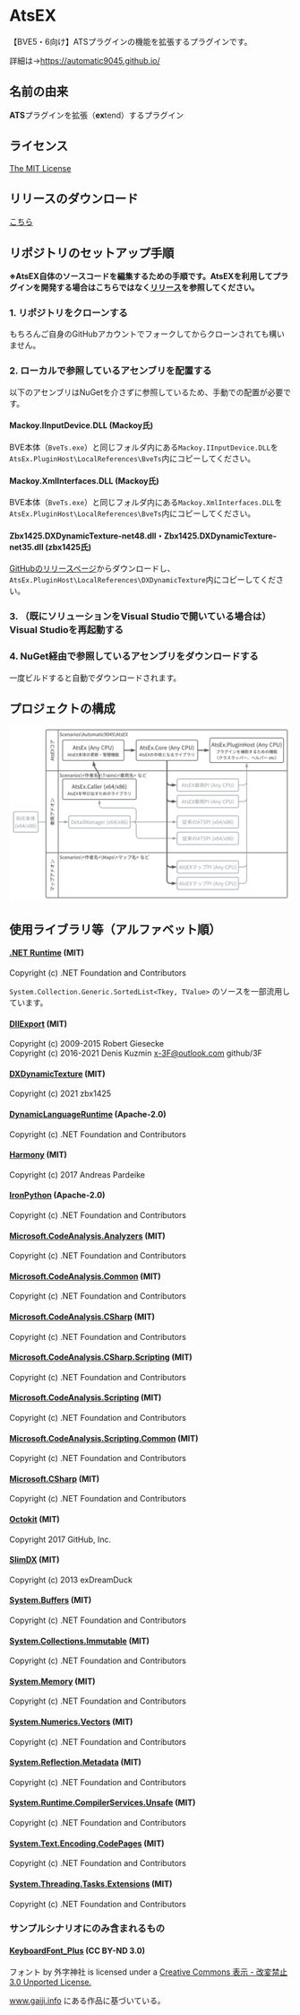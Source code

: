 # AtsEX
【BVE5・6向け】ATSプラグインの機能を拡張するプラグインです。

詳細は→https://automatic9045.github.io/

## 名前の由来
**ATS**プラグインを拡張（**ex**tend）するプラグイン

## ライセンス
[The MIT License](LICENSE)

## リリースのダウンロード

[こちら](https://github.com/automatic9045/AtsEX/releases)

## リポジトリのセットアップ手順

**※AtsEX自体のソースコードを編集するための手順です。AtsEXを利用してプラグインを開発する場合はこちらではなく[リリース](https://github.com/automatic9045/AtsEX/releases)を参照してください。**

### 1. リポジトリをクローンする

もちろんご自身のGitHubアカウントでフォークしてからクローンされても構いません。

### 2. ローカルで参照しているアセンブリを配置する

以下のアセンブリはNuGetを介さずに参照しているため、手動での配置が必要です。

#### Mackoy.IInputDevice.DLL (Mackoy氏)

BVE本体（`BveTs.exe`）と同じフォルダ内にある`Mackoy.IInputDevice.DLL`を`AtsEx.PluginHost\LocalReferences\BveTs`内にコピーしてください。

#### Mackoy.XmlInterfaces.DLL (Mackoy氏)

BVE本体（`BveTs.exe`）と同じフォルダ内にある`Mackoy.XmlInterfaces.DLL`を`AtsEx.PluginHost\LocalReferences\BveTs`内にコピーしてください。

#### Zbx1425.DXDynamicTexture-net48.dll・Zbx1425.DXDynamicTexture-net35.dll (zbx1425氏)

[GitHubのリリースページ](https://github.com/zbx1425/DXDynamicTexture/releases)からダウンロードし、`AtsEx.PluginHost\LocalReferences\DXDynamicTexture`内にコピーしてください。

### 3. （既にソリューションをVisual Studioで開いている場合は）Visual Studioを再起動する

### 4. NuGet経由で参照しているアセンブリをダウンロードする

一度ビルドすると自動でダウンロードされます。

## プロジェクトの構成

![Projects](Projects.svg)

## 使用ライブラリ等（アルファベット順）
#### [.NET Runtime](https://github.com/dotnet/runtime) (MIT)

Copyright (c) .NET Foundation and Contributors

`System.Collection.Generic.SortedList<Tkey, TValue>` のソースを一部流用しています。

#### [DllExport](https://github.com/3F/DllExport) (MIT)

Copyright (c) 2009-2015  Robert Giesecke  
Copyright (c) 2016-2021  Denis Kuzmin <x-3F@outlook.com> github/3F

#### [DXDynamicTexture](https://github.com/zbx1425/DXDynamicTexture) (MIT)

Copyright (c) 2021 zbx1425

#### [DynamicLanguageRuntime](https://github.com/IronLanguages/dlr) (Apache-2.0)

Copyright (c) .NET Foundation and Contributors

#### [Harmony](https://github.com/pardeike/Harmony) (MIT)

Copyright (c) 2017  Andreas Pardeike

#### [IronPython](https://ironpython.net/) (Apache-2.0)

Copyright (c) .NET Foundation and Contributors

#### [Microsoft.CodeAnalysis.Analyzers](https://github.com/dotnet/roslyn-analyzers) (MIT)

Copyright (c) .NET Foundation and Contributors

#### [Microsoft.CodeAnalysis.Common](https://github.com/dotnet/roslyn) (MIT)

Copyright (c) .NET Foundation and Contributors

#### [Microsoft.CodeAnalysis.CSharp](https://github.com/dotnet/roslyn) (MIT)

Copyright (c) .NET Foundation and Contributors

#### [Microsoft.CodeAnalysis.CSharp.Scripting](https://github.com/dotnet/roslyn) (MIT)

Copyright (c) .NET Foundation and Contributors

#### [Microsoft.CodeAnalysis.Scripting](https://github.com/dotnet/roslyn) (MIT)

Copyright (c) .NET Foundation and Contributors

#### [Microsoft.CodeAnalysis.Scripting.Common](https://github.com/dotnet/roslyn) (MIT)

Copyright (c) .NET Foundation and Contributors

#### [Microsoft.CSharp](https://github.com/dotnet/corefx) (MIT)

Copyright (c) .NET Foundation and Contributors

#### [Octokit](https://github.com/octokit/octokit.net) (MIT)

Copyright 2017 GitHub, Inc.

#### [SlimDX](https://www.nuget.org/packages/SlimDX/) (MIT)

Copyright (c) 2013  exDreamDuck

#### [System.Buffers](https://github.com/dotnet/corefx) (MIT)

Copyright (c) .NET Foundation and Contributors

#### [System.Collections.Immutable](https://github.com/dotnet/runtime) (MIT)

Copyright (c) .NET Foundation and Contributors

#### [System.Memory](https://github.com/dotnet/corefx) (MIT)

Copyright (c) .NET Foundation and Contributors

#### [System.Numerics.Vectors](https://github.com/dotnet/corefx) (MIT)

Copyright (c) .NET Foundation and Contributors

#### [System.Reflection.Metadata](https://github.com/dotnet/runtime) (MIT)

Copyright (c) .NET Foundation and Contributors

#### [System.Runtime.CompilerServices.Unsafe](https://github.com/dotnet/runtime) (MIT)

Copyright (c) .NET Foundation and Contributors

#### [System.Text.Encoding.CodePages](https://github.com/dotnet/runtime) (MIT)

Copyright (c) .NET Foundation and Contributors

#### [System.Threading.Tasks.Extensions](https://github.com/dotnet/corefx) (MIT)

Copyright (c) .NET Foundation and Contributors

### サンプルシナリオにのみ含まれるもの

#### [KeyboardFont_Plus](http://www.gaiji.info/) (CC BY-ND 3.0)

フォント by 外字神社 is licensed under a [Creative Commons 表示 - 改変禁止 3.0 Unported License.](http://creativecommons.org/licenses/by-nd/3.0/)

www.gaiji.info にある作品に基づいている。

